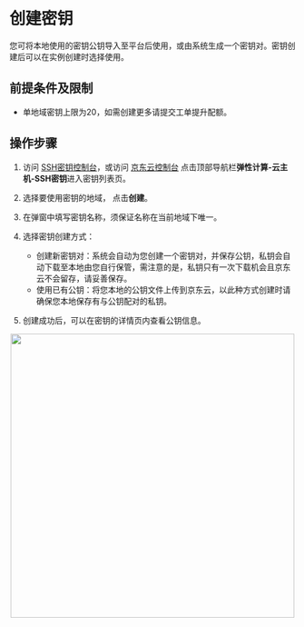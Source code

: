 # 创建密钥

您可将本地使用的密钥公钥导入至平台后使用，或由系统生成一个密钥对。密钥创建后可以在实例创建时选择使用。

## 前提条件及限制

* 单地域密钥上限为20，如需创建更多请提交工单提升配额。

## 操作步骤
1. 访问 [SSH密钥控制台][1]，或访问 [京东云控制台][2] 点击顶部导航栏**弹性计算-云主机-SSH密钥**进入密钥列表页。
2. 选择要使用密钥的地域， 点击**创建**。
3. 在弹窗中填写密钥名称，须保证名称在当前地域下唯一。
4. 选择密钥创建方式：<br>
   * 创建新密钥对：系统会自动为您创建一个密钥对，并保存公钥，私钥会自动下载至本地由您自行保管，需注意的是，私钥只有一次下载机会且京东云不会留存，请妥善保存。
   * 使用已有公钥：将您本地的公钥文件上传到京东云，以此种方式创建时请确保您本地保存有与公钥配对的私钥。
   
5. 创建成功后，可以在密钥的详情页内查看公钥信息。

<div align="center"><img src="https://img1.jcloudcs.com/cn/image/vm/Operation-Guide-keypair-create1.png" width="500"></div>



  [1]: https://cns-console.jdcloud.com/host/ssh/list
  [2]: https://console.jdcloud.com/
